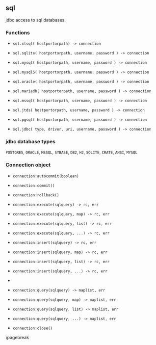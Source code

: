 ## sql

jdbc access to sql databases.

### Functions
*   `sql.xlsql( hostportorpath) -> connection`
*   `sql.sqlite( hostportorpath, username, password ) -> connection`
*   `sql.mysql( hostportorpath, username, password ) -> connection`
*   `sql.mysql5( hostportorpath, username, password ) -> connection`
*   `sql.oracle( hostportorpath, username, password ) -> connection`
*   `sql.mariadb( hostportorpath, username, password ) -> connection`
*   `sql.mssql( hostportorpath, username, password ) -> connection`
*   `sql.jtds( hostportorpath, username, password ) -> connection`
*   `sql.pgsql( hostportorpath, username, password ) -> connection`

*   `sql.jdbc( type, driver, uri, username, password ) -> connection`

### jdbc database types

`POSTGRES`,  `ORACLE`,  `MSSQL`,  `SYBASE`,  `DB2`,  `H2`,  `SQLITE`,  `CRATE`,  `ANSI`,  `MYSQL`

### Connection object

* `connection:autocommit(boolean)`

* `connection:commit()` 
* `connection:rollback()`

* `connection:execute(sqlquery) -> rc, err`
* `connection:execute(sqlquery, map) -> rc, err`
* `connection:execute(sqlquery, list) -> rc, err`
* `connection:execute(sqlquery, ...) -> rc, err`

* `connection:insert(sqlquery) -> rc, err`
* `connection:insert(sqlquery, map) -> rc, err`
* `connection:insert(sqlquery, list) -> rc, err`
* `connection:insert(sqlquery, ...) -> rc, err`
* 
* `connection:query(sqlquery) -> maplist, err`
* `connection:query(sqlquery, map) -> maplist, err`
* `connection:query(sqlquery, list) -> maplist, err`
* `connection:query(sqlquery, ...) -> maplist, err`

* `connection:close()`

      
\pagebreak
